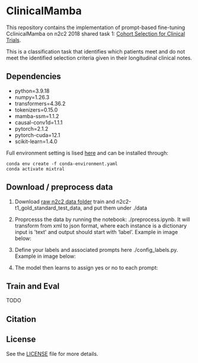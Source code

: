 # ClinicalMamba

This repository contains the implementation of prompt-based fine-tuning CclinicalMamba on n2c2 2018 shared task 1: [Cohort Selection for Clinical Trials](https://www.semanticscholar.org/paper/Cohort-selection-for-clinical-trials%3A-n2c2-2018-1-Stubbs-Filannino/29dfdb6bf2b44ea57525a6b89b72cb74413fb5a5).

This is a classification task that identifies which patients meet and do not meet the identified selection criteria given in their longitudinal clinical notes.

## Dependencies

* python=3.9.18
* numpy=1.26.3
* transformers=4.36.2
* tokenizers=0.15.0
* mamba-ssm=1.1.2
* causal-conv1d=1.1.1
* pytorch=2.1.2
* pytorch-cuda=12.1
* scikit-learn=1.4.0 

Full environment setting is lised [here](conda-environment.yaml) and can be installed through:

```
conda env create -f conda-environment.yaml
conda activate mixtral
```

## Download / preprocess data
1. Download [raw n2c2 data folder](https://portal.dbmi.hms.harvard.edu/projects/n2c2-nlp/) train and n2c2-t1_gold_standard_test_data, and put them under ./data
2. Proprcesss the data by running the notebook: ./preprocess.ipynb. It will transform from xml to json format, where each instance is a dictionary input is 'text' and output should start with ‘label’. Example in image below:

3. Define your labels and associated prompts here ./config_labels.py. Example in image below:

4. The model then learns to assign yes or no to each prompt:



## Train and Eval
TODO

## Citation

## License

See the [LICENSE](LICENSE) file for more details.
